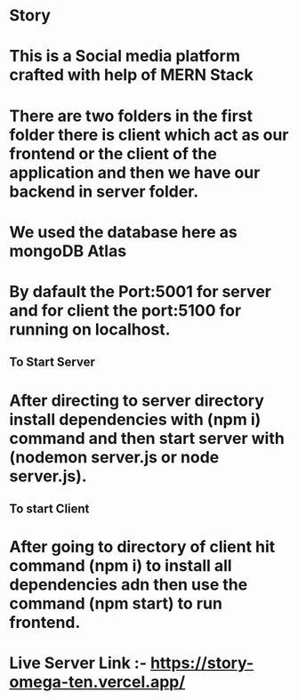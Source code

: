 # Story
# This is a Social media platform crafted with help of MERN Stack
# There are two folders in the first folder there is client which act as our frontend or the client of the application and then we have our backend in server folder.
# We used the database here as mongoDB Atlas
# By dafault the Port:5001 for server and for client the port:5100 for running on localhost.

## To Start Server
# After directing to server directory install dependencies with (npm i) command and then start server with (nodemon server.js or node server.js).

## To start Client
# After going to directory of client hit command (npm i) to install all dependencies adn then use the command (npm start) to run frontend.

# Live Server Link :-  https://story-omega-ten.vercel.app/


